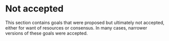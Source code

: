 # Not accepted

This section contains goals that were proposed but ultimately not accepted, either for want of resources or consensus. In many cases, narrower versions of these goals were accepted.

<!-- GOALS 'Not accepted' -->